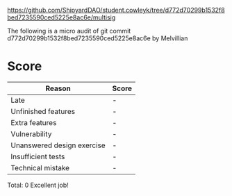 https://github.com/ShipyardDAO/student.cowleyk/tree/d772d70299b1532f8bed7235590ced5225e8ac6e/multisig

The following is a micro audit of git commit d772d70299b1532f8bed7235590ced5225e8ac6e by Melvillian

# Score

| Reason | Score |
|-|-|
| Late                       | - |
| Unfinished features        | - |
| Extra features             | - |
| Vulnerability              | - |
| Unanswered design exercise | - |
| Insufficient tests         | - |
| Technical mistake          | - |

Total: 0
Excellent job!

